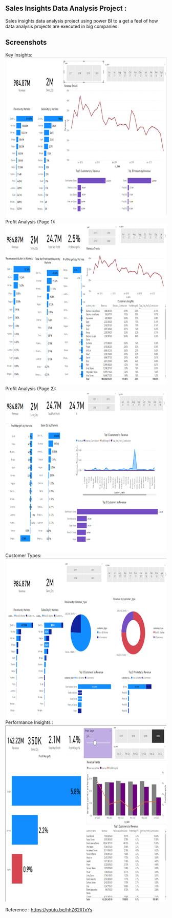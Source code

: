 ## Sales Insights Data Analysis Project :

Sales insights data analysis project using power BI to a get a feel of how data analysis projects are executed in big companies. 
<br>
<h2>Screenshots</h2>
Key Insights:
<img height=500 src="https://github.com/Amal4m41/DataAnalysis-Projects/blob/main/SalesInsights/ss/keyInsights_sales.png"/><br>
Profit Analysis (Page 1): 
<img height=500 src="https://github.com/Amal4m41/DataAnalysis-Projects/blob/main/SalesInsights/ss/profitAnalysis_sales.png"/>
Profit Analysis (Page 2): 
<img height=500 src="https://github.com/Amal4m41/DataAnalysis-Projects/blob/main/SalesInsights/ss/profitAnalysis_page2_sales.png"/>
Customer Types: 
<img height=500 src="https://github.com/Amal4m41/DataAnalysis-Projects/blob/main/SalesInsights/ss/customerTypes_sales.png"/>
Performance Insights : 
<img height=550 src="https://github.com/Amal4m41/DataAnalysis-Projects/blob/main/SalesInsights/ss/performanceInsights_sales.png"/>
<br>

Reference : https://youtu.be/hhZ62IlTxYs
